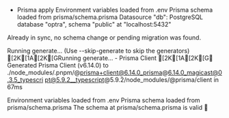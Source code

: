 
- Prisma apply
Environment variables loaded from .env
Prisma schema loaded from prisma/schema.prisma
Datasource "db": PostgreSQL database "optra", schema "public" at "localhost:5432"

Already in sync, no schema change or pending migration was found.

Running generate... (Use --skip-generate to skip the generators)
[2K[1A[2K[GRunning generate... - Prisma Client
[2K[1A[2K[G✔ Generated Prisma Client (v6.14.0) to 
./node_modules/.pnpm/@prisma+client@6.14.0_prisma@6.14.0_magicast@0.3.5_typescri
pt@5.9.2__typescript@5.9.2/node_modules/@prisma/client in 67ms


Environment variables loaded from .env
Prisma schema loaded from prisma/schema.prisma
The schema at prisma/schema.prisma is valid 🚀
